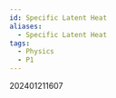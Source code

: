 ```yaml
---
id: Specific Latent Heat
aliases:
  - Specific Latent Heat
tags:
  - Physics
  - P1
---
```

202401211607







